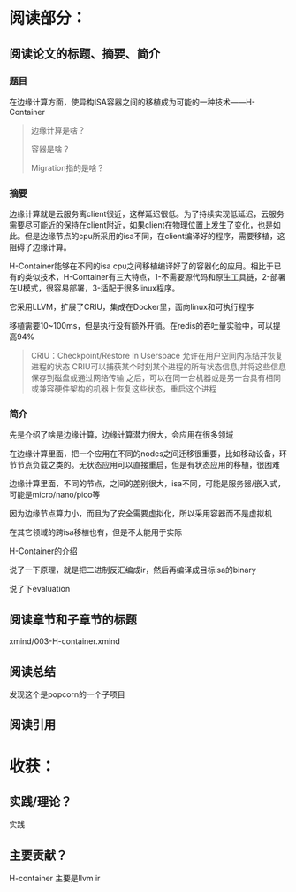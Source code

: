 # **阅读部分：**

## **阅读论文的标题、摘要、简介**

### 题目

在边缘计算方面，使异构ISA容器之间的移植成为可能的一种技术——H-Container

> 边缘计算是啥？
>
> 容器是啥？
>
> Migration指的是啥？

### 摘要

边缘计算就是云服务离client很近，这样延迟很低。为了持续实现低延迟，云服务需要尽可能近的保持在client附近，如果client在物理位置上发生了变化，也是如此。但是边缘节点的cpu所采用的isa不同，在client编译好的程序，需要移植，这阻碍了边缘计算。

H-Container能够在不同的isa cpu之间移植编译好了的容器化的应用。相比于已有的类似技术，H-Container有三大特点，1-不需要源代码和原生工具链，2-部署在U模式，很容易部署，3-适配于很多linux程序。

它采用LLVM，扩展了CRIU，集成在Docker里，面向linux和可执行程序

移植需要10~100ms，但是执行没有额外开销。在redis的吞吐量实验中，可以提高94%

> CRIU：Checkpoint/Restore In Userspace 允许在用户空间内冻结并恢复进程的状态 CRIU可以捕获某个时刻某个进程的所有状态信息,并将这些信息保存到磁盘或通过网络传输 之后，可以在同一台机器或是另一台具有相同或兼容硬件架构的机器上恢复这些状态，重启这个进程

### 简介

先是介绍了啥是边缘计算，边缘计算潜力很大，会应用在很多领域

在边缘计算里面，把一个应用在不同的nodes之间迁移很重要，比如移动设备，环节节点负载之类的。无状态应用可以直接重启，但是有状态应用的移植，很困难

边缘计算里面，不同的节点，之间的差别很大，isa不同，可能是服务器/嵌入式，可能是micro/nano/pico等

因为边缘节点算力小，而且为了安全需要虚拟化，所以采用容器而不是虚拟机

在其它领域的跨isa移植也有，但是不太能用于实际

H-Container的介绍

说了一下原理，就是把二进制反汇编成ir，然后再编译成目标isa的binary

说了下evaluation

## **阅读章节和子章节的标题**

xmind/003-H-container.xmind

## **阅读总结**

发现这个是popcorn的一个子项目

## **阅读引用**

# **收获：**

## **实践/理论？**

实践

## **主要贡献？**

H-container 主要是llvm ir
